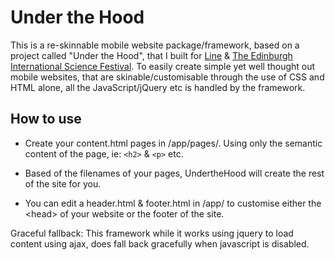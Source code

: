Under the Hood
================

This is a re-skinnable mobile website package/framework, based on a project called "Under the Hood", that I built for [Line](http://lline.uk.com) &amp; [The Edinburgh International Science Festival](http://www.sciencefestival.co.uk/). To easily create simple yet well thought out mobile websites, that are skinable/customisable through the use of CSS and HTML alone, all the JavaScript/jQuery etc is handled by the framework.


How to use
------------

- Create your content.html pages in /app/pages/. Using only the semantic content of the page, ie: `<h2>` &amp; `<p>` etc.

- Based of the filenames of your pages, UndertheHood will create the rest of the site for you.

- You can edit a header.html &amp; footer.html in /app/ to customise either the &lt;head&gt; of your website or the footer of the site.


Graceful fallback:
	This framework while it works using jquery to load content using ajax, does fall back gracefully when javascript is disabled.
